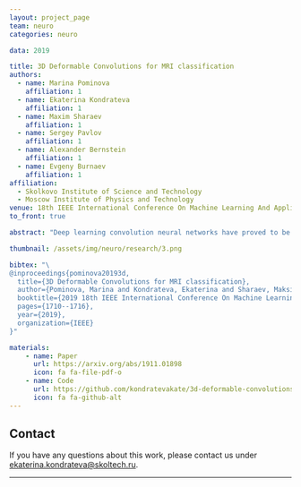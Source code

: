 ```yaml
---
layout: project_page
team: neuro
categories: neuro

data: 2019

title: 3D Deformable Convolutions for MRI classification
authors:
  - name: Marina Pominova
    affiliation: 1
  - name: Ekaterina Kondrateva
    affiliation: 1
  - name: Maxim Sharaev
    affiliation: 1
  - name: Sergey Pavlov
    affiliation: 1
  - name: Alexander Bernstein
    affiliation: 1
  - name: Evgeny Burnaev
    affiliation: 1
affiliation:
  - Skolkovo Institute of Science and Technology
  - Moscow Institute of Physics and Technology
venue: 18th IEEE International Conference On Machine Learning And Applications 2019
to_front: true

abstract: "Deep learning convolution neural networks have proved to be a powerful tool for MRI analysis. In current work, we explore the potential of the deformable convolution deep neural network layers for MRI data classiﬁcation. We propose new 3D deformable convolutions (d-convolutions), implement them in VoxResNet architecture and apply for structural MRI data classification. We show that 3D d-convolutions outperform standard ones and are effective for unprocessed 3D MR images being robust to particular geometrical properties of the data. Firstly proposed dVoxResNet architecture exhibits high potential for the use in MRI data classification."

thumbnail: /assets/img/neuro/research/3.png

bibtex: "\
@inproceedings{pominova20193d,
  title={3D Deformable Convolutions for MRI classification},
  author={Pominova, Marina and Kondrateva, Ekaterina and Sharaev, Maksim and Bernstein, Alexander and Pavlov, Sergey and Burnaev, Evgeny},
  booktitle={2019 18th IEEE International Conference On Machine Learning And Applications (ICMLA)},
  pages={1710--1716},
  year={2019},
  organization={IEEE}
}"

materials:
    - name: Paper
      url: https://arxiv.org/abs/1911.01898
      icon: fa fa-file-pdf-o
    - name: Code
      url: https://github.com/kondratevakate/3d-deformable-convolutions
      icon: fa fa-github-alt
---
```

## Contact
If you have any questions about this work, please contact us under [ekaterina.kondrateva@skoltech.ru](mailto:ekaterina.kondrateva@skoltech.ru).

---
